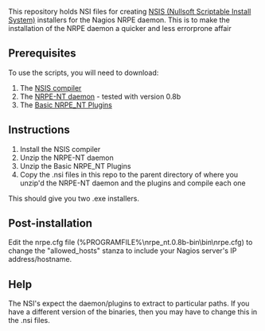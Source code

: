 This repository holds NSI files for creating [NSIS (Nullsoft Scriptable Install System)](http://nsis.sourceforge.net) installers for the Nagios NRPE daemon. This is to make the installation of the NRPE daemon a quicker and less errorprone affair

## Prerequisites
To use the scripts, you will need to download:
1. The [NSIS compiler](http://nsis.sourceforge.net/Download)
2. The [NRPE-NT daemon](http://sourceforge.net/projects/nrpent/) - tested with version 0.8b
3. The [Basic NRPE_NT Plugins](http://exchange.nagios.org/directory/Plugins/Uncategorized/Operating-Systems/Windows-NRPE/Basic-NRPE_NT-Plugins/details)

## Instructions

1. Install the NSIS compiler
2. Unzip the NRPE-NT daemon
3. Unzip the Basic NRPE_NT Plugins
4. Copy the .nsi files in this repo to the parent directory of where you unzip'd the NRPE-NT daemon and the plugins and compile each one

This should give you two .exe installers.

## Post-installation 

Edit the nrpe.cfg file (%PROGRAMFILE%\nrpe_nt.0.8b-bin\bin\nrpe.cfg) to change the "allowed_hosts" stanza to include your Nagios server's IP address/hostname.

## Help

The NSI's expect the daemon/plugins to extract to particular paths. If you have a different version of the binaries, then you may have to change this in the .nsi files.
